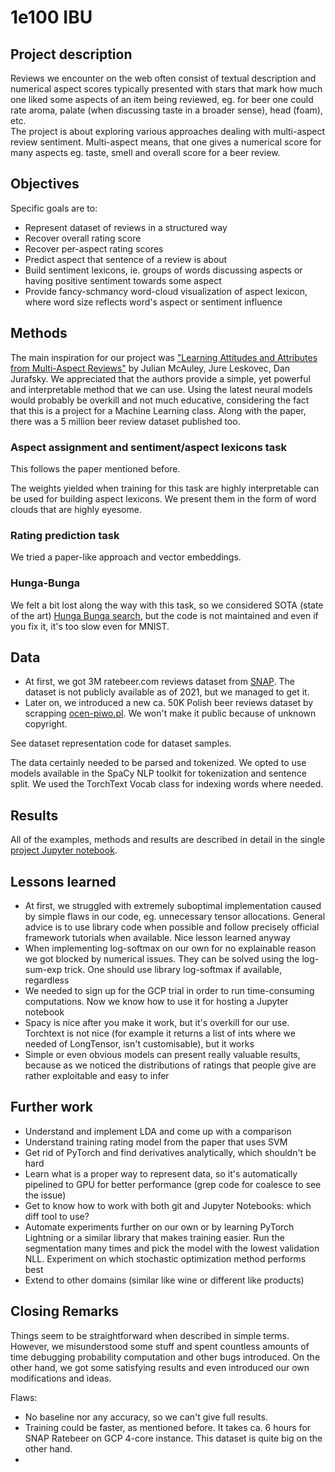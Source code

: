 # 1e100 IBU

## Project description

Reviews we encounter on the web often consist of textual description and numerical aspect scores typically presented with stars that mark how much one liked some aspects of an item being reviewed, eg. for beer one could rate aroma, palate (when discussing taste in a broader sense), head (foam), etc.  
The project is about exploring various approaches dealing with multi-aspect review sentiment.
Multi-aspect means, that one gives a numerical score for many aspects eg. taste, smell and overall score for a beer review.

## Objectives

Specific goals are to:

* Represent dataset of reviews in a structured way
* Recover overall rating score
* Recover per-aspect rating scores
* Predict aspect that sentence of a review is about
* Build sentiment lexicons, ie. groups of words discussing aspects or having positive sentiment towards some aspect
* Provide fancy-schmancy word-cloud visualization of aspect lexicon, where word size reflects word's aspect or sentiment influence

## Methods

The main inspiration for our project was ["Learning Attitudes and Attributes from Multi-Aspect Reviews"](https://cseweb.ucsd.edu/~jmcauley/pdfs/icdm12.pdf) by Julian McAuley, Jure Leskovec, Dan Jurafsky. We appreciated that the authors provide a simple, yet powerful and interpretable method that we can use. Using the latest neural models would probably be overkill and not much educative, considering the fact that this is a project for a Machine Learning class. Along with the paper, there was a 5 million beer review dataset published too.

### Aspect assignment and sentiment/aspect lexicons task

This follows the paper mentioned before.

The weights yielded when training for this task are highly interpretable can be used for building aspect lexicons. We present them in the form of word clouds that are highly eyesome.

### Rating prediction task

We tried a paper-like approach and vector embeddings.


### Hunga-Bunga

We felt a bit lost along the way with this task, so we considered SOTA (state of the art) [Hunga Bunga search](https://github.com/ypeleg/HungaBunga), but the code is not maintained and even if you fix it, it's too slow even for MNIST.

## Data

* At first, we got 3M ratebeer.com reviews dataset from [SNAP](https://snap.stanford.edu/data/web-RateBeer.html). The dataset is not publicly available as of 2021, but we managed to get it.
* Later on, we introduced a new ca. 50K Polish beer reviews dataset by scrapping [ocen-piwo.pl](https://ocen-piwo.pl). We won't make it public because of unknown copyright.

See dataset representation code for dataset samples.

The data certainly needed to be parsed and tokenized. We opted to use models available in the SpaCy NLP toolkit for tokenization and sentence split. We used the TorchText Vocab class for indexing words where needed.

## Results

All of the examples, methods and results are described in detail in the single [project Jupyter notebook](https://github.com/madziejm/1e100-ibu/blob/master/1e100ibu.ipynb).

## Lessons learned

* At first, we struggled with extremely suboptimal implementation caused by simple flaws in our code, eg. unnecessary tensor allocations. General advice is to use library code when possible and follow precisely official framework tutorials when available. Nice lesson learned anyway
* When implementing log-softmax on our own for no explainable reason we got blocked by numerical issues. They can be solved using the log-sum-exp trick. One should use library log-softmax if available, regardless
* We needed to sign up for the GCP trial in order to run time-consuming computations. Now we know how to use it for hosting a Jupyter notebook
* Spacy is nice after you make it work, but it's overkill for our use. Torchtext is not nice (for example it returns a list of ints where we needed of LongTensor, isn't customisable), but it works
* Simple or even obvious models can present really valuable results, because as we noticed the distributions of ratings that people give are rather exploitable and easy to infer

## Further work

* Understand and implement LDA and come up with a comparison
* Understand training rating model from the paper that uses SVM
* Get rid of PyTorch and find derivatives analytically, which shouldn't be hard
* Learn what is a proper way to represent data, so it's automatically pipelined to GPU for better performance (grep code for coalesce to see the issue)
* Get to know how to work with both git and Jupyter Notebooks: which diff tool to use?
* Automate experiments further on our own or by learning PyTorch Lightning or a similar library that makes training easier. Run the segmentation many times and pick the model with the lowest validation NLL. Experiment on which stochastic optimization method performs best
* Extend to other domains (similar like wine or different like products)

## Closing Remarks

Things seem to be straightforward when described in simple terms. However, we misunderstood some stuff and spent countless amounts of time debugging probability computation and other bugs introduced. On the other hand, we got some satisfying results and even introduced our own modifications and ideas. 

Flaws:
* No baseline nor any accuracy, so we can't give full results.
* Training could be faster, as mentioned before. It takes ca. 6 hours for SNAP Ratebeer on GCP 4-core instance. This dataset is quite big on the other hand.
* 
